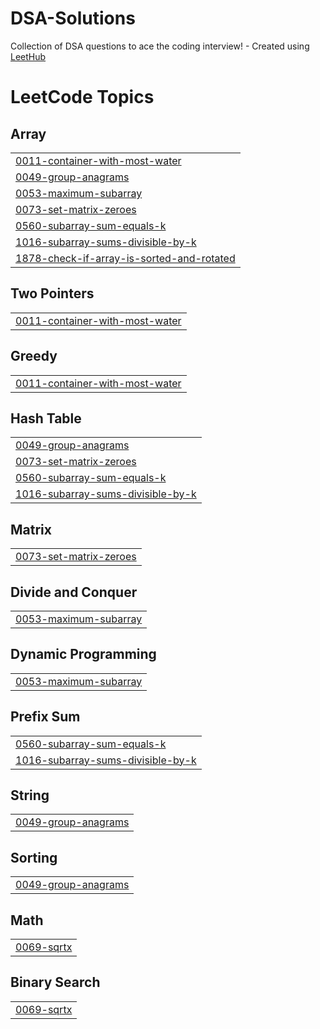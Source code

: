 # DSA-Solutions
Collection of DSA questions to ace the coding interview! - Created using [LeetHub](https://github.com/QasimWani/LeetHub)

<!---LeetCode Topics Start-->
# LeetCode Topics
## Array
|  |
| ------- |
| [0011-container-with-most-water](https://github.com/makkarVITVellore/DSA-Solutions/tree/master/0011-container-with-most-water) |
| [0049-group-anagrams](https://github.com/makkarVITVellore/DSA-Solutions/tree/master/0049-group-anagrams) |
| [0053-maximum-subarray](https://github.com/makkarVITVellore/DSA-Solutions/tree/master/0053-maximum-subarray) |
| [0073-set-matrix-zeroes](https://github.com/makkarVITVellore/DSA-Solutions/tree/master/0073-set-matrix-zeroes) |
| [0560-subarray-sum-equals-k](https://github.com/makkarVITVellore/DSA-Solutions/tree/master/0560-subarray-sum-equals-k) |
| [1016-subarray-sums-divisible-by-k](https://github.com/makkarVITVellore/DSA-Solutions/tree/master/1016-subarray-sums-divisible-by-k) |
| [1878-check-if-array-is-sorted-and-rotated](https://github.com/makkarVITVellore/DSA-Solutions/tree/master/1878-check-if-array-is-sorted-and-rotated) |
## Two Pointers
|  |
| ------- |
| [0011-container-with-most-water](https://github.com/makkarVITVellore/DSA-Solutions/tree/master/0011-container-with-most-water) |
## Greedy
|  |
| ------- |
| [0011-container-with-most-water](https://github.com/makkarVITVellore/DSA-Solutions/tree/master/0011-container-with-most-water) |
## Hash Table
|  |
| ------- |
| [0049-group-anagrams](https://github.com/makkarVITVellore/DSA-Solutions/tree/master/0049-group-anagrams) |
| [0073-set-matrix-zeroes](https://github.com/makkarVITVellore/DSA-Solutions/tree/master/0073-set-matrix-zeroes) |
| [0560-subarray-sum-equals-k](https://github.com/makkarVITVellore/DSA-Solutions/tree/master/0560-subarray-sum-equals-k) |
| [1016-subarray-sums-divisible-by-k](https://github.com/makkarVITVellore/DSA-Solutions/tree/master/1016-subarray-sums-divisible-by-k) |
## Matrix
|  |
| ------- |
| [0073-set-matrix-zeroes](https://github.com/makkarVITVellore/DSA-Solutions/tree/master/0073-set-matrix-zeroes) |
## Divide and Conquer
|  |
| ------- |
| [0053-maximum-subarray](https://github.com/makkarVITVellore/DSA-Solutions/tree/master/0053-maximum-subarray) |
## Dynamic Programming
|  |
| ------- |
| [0053-maximum-subarray](https://github.com/makkarVITVellore/DSA-Solutions/tree/master/0053-maximum-subarray) |
## Prefix Sum
|  |
| ------- |
| [0560-subarray-sum-equals-k](https://github.com/makkarVITVellore/DSA-Solutions/tree/master/0560-subarray-sum-equals-k) |
| [1016-subarray-sums-divisible-by-k](https://github.com/makkarVITVellore/DSA-Solutions/tree/master/1016-subarray-sums-divisible-by-k) |
## String
|  |
| ------- |
| [0049-group-anagrams](https://github.com/makkarVITVellore/DSA-Solutions/tree/master/0049-group-anagrams) |
## Sorting
|  |
| ------- |
| [0049-group-anagrams](https://github.com/makkarVITVellore/DSA-Solutions/tree/master/0049-group-anagrams) |
## Math
|  |
| ------- |
| [0069-sqrtx](https://github.com/makkarVITVellore/DSA-Solutions/tree/master/0069-sqrtx) |
## Binary Search
|  |
| ------- |
| [0069-sqrtx](https://github.com/makkarVITVellore/DSA-Solutions/tree/master/0069-sqrtx) |
<!---LeetCode Topics End-->